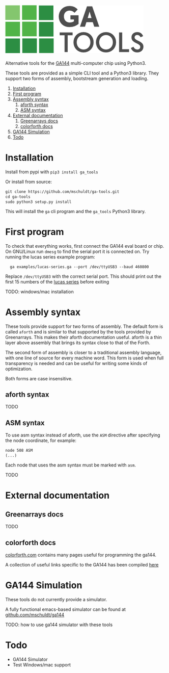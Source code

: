 ![logo](/images/logo_150.png)
---
Alternative tools for the [GA144](http://www.greenarraychips.com/home/products/index.html) multi-computer chip using Python3.

These tools are provided as a simple CLI tool and a Python3 library.
They support two forms of assembly, bootstream generation and loading.

1. [Installation](#Installation)
2. [First program](#First-program)
3. [Assembly syntax](#Assembly-syntax)
   1. [aforth syntax](#aforth-syntax)
   2. [ASM syntax](#ASM-syntax)
4. [External documentation](#External-documentation)
   1. [Greenarrays docs](#Greenarrays-docs)
   2. [colorforth docs](#colorforth-docs)
5. [GA144 Simulation](#GA144-Simulation)
6. [Todo](#Todo)

# Installation
Install from pypi with `pip3 install ga_tools`

Or install from source:
```
git clone https://github.com/mschuldt/ga-tools.git
cd ga-tools
sudo python3 setup.py install
```

This will install the `ga` cli program and the `ga_tools` Python3 library.

# First program
To check that everything works, first connect the GA144 eval board or chip.
On GNU/Linux run `dmesg` to find the serial port it is connected on.
Try running the lucas series example program:
```
  ga examples/lucas-series.ga --port /dev/ttyUSB3 --baud 460800
```
Replace `/dev/ttyUSB3` with the correct serial port.
This should print out the first 15 numbers of the [lucas series](https://en.wikipedia.org/wiki/Lucas_number) before exiting

TODO: windows/mac installation


# Assembly syntax
These tools provide support for two forms of assembly.
The default form is called `aforth` and is similar to that
supported by the tools provided by Greenarrays. This makes
their aforth documentation useful. aforth is a thin layer
above assembly that brings its syntax close to that of the Forth.

The second form of assembly is closer to a traditional assembly
language, with one line of source for every machine word.
This form is used when full transparency is needed
and can be useful for writing some kinds of optimization.

Both forms are case insensitive.

## aforth syntax
TODO
## ASM syntax
To use asm syntax instead of aforth, use the `ASM` directive
after specifying the node coordinate, for example:
```
node 508 ASM
(...)
```
Each node that uses the asm syntax must be marked with `asm`.

TODO
# External documentation
## Greenarrays docs
TODO

## colorforth docs
[colorforth.com](https://mschuldt.github.io/www.colorforth.com/)
contains many pages useful for programming the ga144.

A collection of useful links specific to the GA144 has been
compiled [here](https://github.com/mschuldt/www.colorforth.com)

# GA144 Simulation

These tools do not currently provide a simulator.

A fully functional emacs-based simulator can be found at
[github.com/mschuldt/ga144](https://github.com/mschuldt/ga144)

TODO: how to use ga144 simulator with these tools

# Todo

* GA144 Simulator
* Test Windows/mac support
